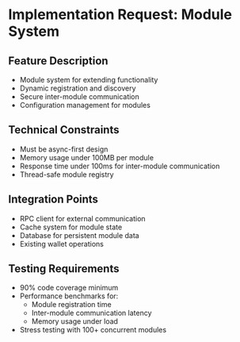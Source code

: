 # Implementation Request: Module System

## Feature Description
- Module system for extending functionality
- Dynamic registration and discovery
- Secure inter-module communication
- Configuration management for modules

## Technical Constraints
- Must be async-first design
- Memory usage under 100MB per module
- Response time under 100ms for inter-module communication
- Thread-safe module registry

## Integration Points
- RPC client for external communication
- Cache system for module state
- Database for persistent module data
- Existing wallet operations

## Testing Requirements
- 90% code coverage minimum
- Performance benchmarks for:
  - Module registration time
  - Inter-module communication latency
  - Memory usage under load
- Stress testing with 100+ concurrent modules